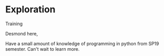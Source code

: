 # Exploration
Training

Desmond here,

Have a small amount of knowledge of programming in python from SP19 semester. Can't wait to learn more.
